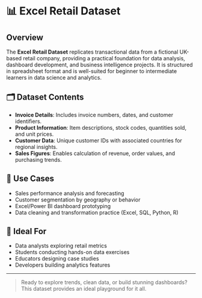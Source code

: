 # 📊 Excel Retail Dataset

## Overview

The **Excel Retail Dataset** replicates transactional data from a fictional UK-based retail company, providing a practical foundation for data analysis, dashboard development, and business intelligence projects. It is structured in spreadsheet format and is well-suited for beginner to intermediate learners in data science and analytics.

## 🗂️ Dataset Contents

- **Invoice Details**: Includes invoice numbers, dates, and customer identifiers.
- **Product Information**: Item descriptions, stock codes, quantities sold, and unit prices.
- **Customer Data**: Unique customer IDs with associated countries for regional insights.
- **Sales Figures**: Enables calculation of revenue, order values, and purchasing trends.

## 💼 Use Cases

- Sales performance analysis and forecasting
- Customer segmentation by geography or behavior
- Excel/Power BI dashboard prototyping
- Data cleaning and transformation practice (Excel, SQL, Python, R)

## 🎯 Ideal For

- Data analysts exploring retail metrics
- Students conducting hands-on data exercises
- Educators designing case studies
- Developers building analytics features

---

> Ready to explore trends, clean data, or build stunning dashboards? This dataset provides an ideal playground for it all.
